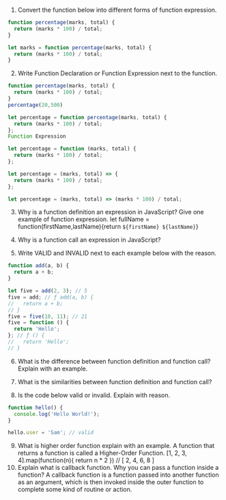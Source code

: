 1. Convert the function below into different forms of function expression.

```js
function percentage(marks, total) {
  return (marks * 100) / total;
}

let marks = function percentage(marks, total) {
  return (marks * 100) / total;
}
```

2. Write Function Declaration or Function Expression next to the function.

```js
function percentage(marks, total) {
  return (marks * 100) / total;
}
percentage(20,500)
```

```js
let percentage = function percentage(marks, total) {
  return (marks * 100) / total;
};
Function Expression
```

```js
let percentage = function (marks, total) {
  return (marks * 100) / total;
};
```

```js
let percentage = (marks, total) => {
  return (marks * 100) / total;
};
```

```js
let percentage = (marks, total) => (marks * 100) / total;
```

3. Why is a function definition an expression in JavaScript? Give one example of function expression.
let fullName = function(firstName,lastName){return `${firstName} ${lastName}`}
4. Why is a function call an expression in JavaScript?

5. Write VALID and INVALID next to each example below with the reason.

```js
function add(a, b) {
  return a + b;
}

let five = add(2, 3); // 5
five = add; // ƒ add(a, b) {
//   return a + b;
// }
five = five(10, 11); // 21
five = function () {
  return 'Hello';
}; // ƒ () {
//   return 'Hello';
// }

```

6. What is the difference between function definition and function call? Explain with an example.

7. What is the similarities between function definition and function call?

8. Is the code below valid or invalid. Explain with reason.

```js
function hello() {
  console.log('Hello World!');
}

hello.user = 'Sam'; // valid 
```

9. What is higher order function explain with an example.
A function that returns a function is called a Higher-Order Function.
[1, 2, 3, 4].map(function(n){
    return n * 2
}) // [ 2, 4, 6, 8 ]
10. Explain what is callback function. Why you can pass a function inside a function?
A callback function is a function passed into another function as an argument, which is then invoked inside the outer function to complete some kind of routine or action.

